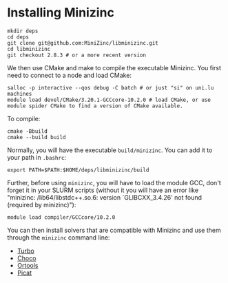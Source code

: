 # Installing Minizinc

```
mkdir deps
cd deps
git clone git@github.com:MiniZinc/libminizinc.git
cd libminizinc
git checkout 2.8.3 # or a more recent version
```

We then use CMake and make to compile the executable Minizinc.
You first need to connect to a node and load CMake:

```
salloc -p interactive --qos debug -C batch # or just "si" on uni.lu machines
module load devel/CMake/3.20.1-GCCcore-10.2.0 # load CMake, or use module spider CMake to find a version of CMake available.
```

To compile:

```
cmake -Bbuild
cmake --build build
```

Normally, you will have the executable `build/minizinc`.
You can add it to your path in `.bashrc`:

```
export PATH=$PATH:$HOME/deps/libminizinc/build
```

Further, before using `minizinc`, you will have to load the module GCC, don't forget it in your SLURM scripts (without it you will have an error like "minizinc: /lib64/libstdc++.so.6: version `GLIBCXX_3.4.26' not found (required by minizinc)"):

```
module load compiler/GCCcore/10.2.0
```

You can then install solvers that are compatible with Minizinc and use them through the `minizinc` command line:

* [Turbo]()
* [Choco]()
* [Ortools]()
* [Picat]()
